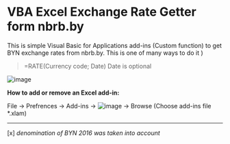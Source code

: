 # VBA Excel Exchange Rate Getter form nbrb.by

This is simple Visual Basic for Applications add-ins (Custom function) to get BYN exchange rates from nbrb.by. This is one of many ways to do it )

>=RATE(Currency code; Date) Date is optional

![image](https://user-images.githubusercontent.com/48428962/150287073-d610ec06-20a0-45b9-bdc0-f9613e8a683c.png)

**How to add or remove an Excel add-in:**

File -> Prefrences -> Add-ins -> ![image](https://user-images.githubusercontent.com/48428962/150304973-3aea62e5-81d2-485e-b47e-d973dcd5e674.png) -> Browse (Choose add-ins file *.xlam)

---
[x] *denomination of BYN 2016 was taken into account*
